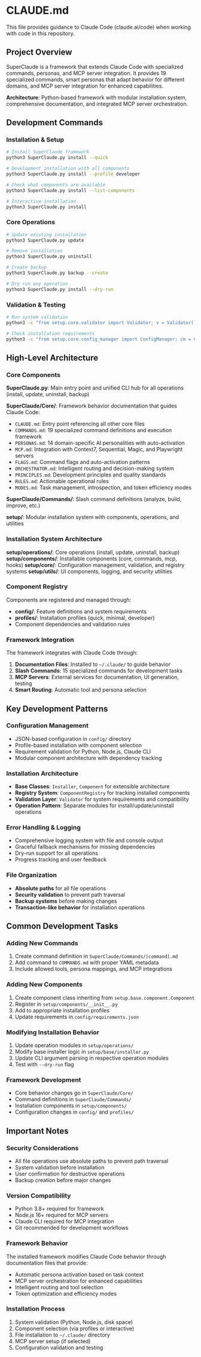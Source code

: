 # CLAUDE.md

This file provides guidance to Claude Code (claude.ai/code) when working with code in this repository.

## Project Overview

SuperClaude is a framework that extends Claude Code with specialized commands, personas, and MCP server integration. It provides 19 specialized commands, smart personas that adapt behavior for different domains, and MCP server integration for enhanced capabilities.

**Architecture**: Python-based framework with modular installation system, comprehensive documentation, and integrated MCP server orchestration.

## Development Commands

### Installation & Setup
```bash
# Install SuperClaude framework
python3 SuperClaude.py install --quick

# Development installation with all components
python3 SuperClaude.py install --profile developer

# Check what components are available
python3 SuperClaude.py install --list-components

# Interactive installation
python3 SuperClaude.py install
```

### Core Operations
```bash
# Update existing installation
python3 SuperClaude.py update

# Remove installation
python3 SuperClaude.py uninstall

# Create backup
python3 SuperClaude.py backup --create

# Dry run any operation
python3 SuperClaude.py install --dry-run
```

### Validation & Testing
```bash
# Run system validation
python3 -c "from setup.core.validator import Validator; v = Validator(); print(v.validate_system())"

# Check installation requirements
python3 -c "from setup.core.config_manager import ConfigManager; cm = ConfigManager(); print(cm.validate_requirements())"
```

## High-Level Architecture

### Core Components

**SuperClaude.py**: Main entry point and unified CLI hub for all operations (install, update, uninstall, backup)

**SuperClaude/Core/**: Framework behavior documentation that guides Claude Code:
- `CLAUDE.md`: Entry point referencing all other core files
- `COMMANDS.md`: 19 specialized command definitions and execution framework
- `PERSONAS.md`: 14 domain-specific AI personalities with auto-activation
- `MCP.md`: Integration with Context7, Sequential, Magic, and Playwright servers
- `FLAGS.md`: Command flags and auto-activation patterns
- `ORCHESTRATOR.md`: Intelligent routing and decision-making system
- `PRINCIPLES.md`: Development principles and quality standards
- `RULES.md`: Actionable operational rules
- `MODES.md`: Task management, introspection, and token efficiency modes

**SuperClaude/Commands/**: Slash command definitions (analyze, build, improve, etc.)

**setup/**: Modular installation system with components, operations, and utilities

### Installation System Architecture

**setup/operations/**: Core operations (install, update, uninstall, backup)
**setup/components/**: Installable components (core, commands, mcp, hooks)
**setup/core/**: Configuration management, validation, and registry systems
**setup/utils/**: UI components, logging, and security utilities

### Component Registry
Components are registered and managed through:
- **config/**: Feature definitions and system requirements
- **profiles/**: Installation profiles (quick, minimal, developer)
- Component dependencies and validation rules

### Framework Integration
The framework integrates with Claude Code through:
1. **Documentation Files**: Installed to `~/.claude/` to guide behavior
2. **Slash Commands**: 15 specialized commands for development tasks
3. **MCP Servers**: External services for documentation, UI generation, testing
4. **Smart Routing**: Automatic tool and persona selection

## Key Development Patterns

### Configuration Management
- JSON-based configuration in `config/` directory
- Profile-based installation with component selection
- Requirement validation for Python, Node.js, Claude CLI
- Modular component architecture with dependency tracking

### Installation Architecture
- **Base Classes**: `Installer`, `Component` for extensible architecture
- **Registry System**: `ComponentRegistry` for tracking installed components
- **Validation Layer**: `Validator` for system requirements and compatibility
- **Operation Pattern**: Separate modules for install/update/uninstall operations

### Error Handling & Logging
- Comprehensive logging system with file and console output
- Graceful fallback mechanisms for missing dependencies
- Dry-run support for all operations
- Progress tracking and user feedback

### File Organization
- **Absolute paths** for all file operations
- **Security validation** to prevent path traversal
- **Backup systems** before making changes
- **Transaction-like behavior** for installation operations

## Common Development Tasks

### Adding New Commands
1. Create command definition in `SuperClaude/Commands/[command].md`
2. Add command to `COMMANDS.md` with proper YAML metadata
3. Include allowed tools, persona mappings, and MCP integrations

### Adding New Components
1. Create component class inheriting from `setup.base.component.Component`
2. Register in `setup/components/__init__.py`
3. Add to appropriate installation profiles
4. Update requirements in `config/requirements.json`

### Modifying Installation Behavior
1. Update operation modules in `setup/operations/`
2. Modify base installer logic in `setup/base/installer.py`
3. Update CLI argument parsing in respective operation modules
4. Test with `--dry-run` flag

### Framework Development
- Core behavior changes go in `SuperClaude/Core/`
- Command definitions in `SuperClaude/Commands/`
- Installation components in `setup/components/`
- Configuration changes in `config/` and `profiles/`

## Important Notes

### Security Considerations
- All file operations use absolute paths to prevent path traversal
- System validation before installation
- User confirmation for destructive operations
- Backup creation before major changes

### Version Compatibility
- Python 3.8+ required for framework
- Node.js 16+ required for MCP servers
- Claude CLI required for MCP integration
- Git recommended for development workflows

### Framework Behavior
The installed framework modifies Claude Code behavior through documentation files that provide:
- Automatic persona activation based on task context
- MCP server orchestration for enhanced capabilities
- Intelligent routing and tool selection
- Token optimization and efficiency modes

### Installation Process
1. System validation (Python, Node.js, disk space)
2. Component selection (via profiles or interactive)
3. File installation to `~/.claude/` directory
4. MCP server setup (if selected)
5. Configuration validation and testing